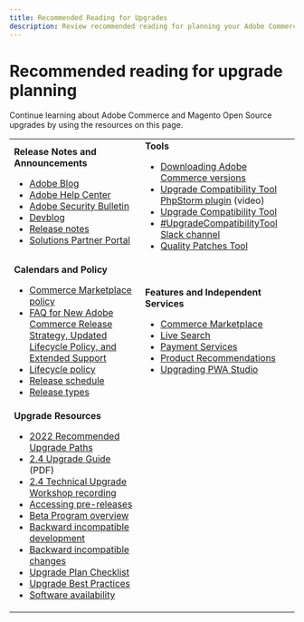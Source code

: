 ```yaml
---
title: Recommended Reading for Upgrades
description: Review recommended reading for planning your Adobe Commerce or Magento Open Source upgrade.
---
```


# Recommended reading for upgrade planning

Continue learning about Adobe Commerce and Magento Open Source upgrades by using the resources on this page.

<table>
  <tbody>
    <tr>
      <td><strong>Release Notes and Announcements</strong>
        <ul>
            <li><a href="https://blog.adobe.com/">Adobe Blog</a></li>
            <li><a href="https://support.magento.com/hc/en-us">Adobe Help Center</a></li>
            <li><a href="https://helpx.adobe.com/security/products/magento/apsb22-12.html">Adobe Security Bulletin</a></li>
            <li><a href="https://community.magento.com/t5/Magento-DevBlog/bg-p/devblog">Devblog</a></li>
            <li><a href="https://devdocs.magento.com/guides/v2.4/release-notes/bk-release-notes.html">Release notes</a></li>
            <li><a href="https://solutionpartners.adobe.com/solution-partners.html">Solutions Partner Portal</a></li>
          </ul>
        </td>
      <td><strong>Tools</strong>
        <ul>
            <li><a href="https://magento.com/tech-resources/downloads">Downloading Adobe Commerce versions</li>
            <li><a href="https://experienceleague.adobe.com/docs/commerce-learn/tutorials/uct-phpstorm.html?lang=en">Upgrade Compatibility Tool PhpStorm plugin</a> (video)</li>
            <li><a href="https://experienceleague.adobe.com/docs/commerce-operations/upgrade-guide/upgrade-compatibility-tool/overview.html?lang=en">Upgrade Compatibility Tool</a></li>
            <li><a href="https://magentocommeng.slack.com/archives/C019Y143U9F">#UpgradeCompatibilityTool Slack channel</a></li>
            <li><a href="https://devdocs.magento.com/quality-patches/usage.html">Quality Patches Tool</a></li>
          </ul>
      </td>
    </tr>
    <tr>
      <td><strong>Calendars and Policy</strong>
        <ul>
            <li><a href="https://marketplacesupport.magento.com/hc/en-us/articles/4413722432653">Commerce Marketplace policy</a></li>
            <li><a href="https://support.magento.com/hc/en-us/articles/4409421516301-FAQ-for-New-Adobe-Commerce-Release-Strategy-and-Updated-Lifecycle-Policy">FAQ for New Adobe Commerce Release Strategy, Updated Lifecycle Policy, and Extended Support</a></li>
            <li><a href="https://www.adobe.com/content/dam/cc/en/legal/terms/enterprise/pdfs/Adobe-Commerce-Software-Lifecycle-Policy.pdf">Lifecycle policy</a></li>
            <li><a href="https://devdocs.magento.com/release/">Release schedule</a></li>
            <li><a href="https://devdocs.magento.com/release/policy/">Release types</a></li>
          </ul>
        </td>
      <td><strong>Features and Independent Services</strong>
        <ul>
            <li><a href="https://marketplace.magento.com/">Commerce Marketplace</a></li>
            <li><a href="https://marketplace.magento.com/magento-live-search.html">Live Search</a></li>
            <li><a href="https://marketplace.magento.com/magento-payment-services.html">Payment Services</a></li>
            <li><a href="https://marketplace.magento.com/magento-product-recommendations.html">Product Recommendations</a></li>
            <li><a href="https://developer.adobe.com/commerce/pwa-studio/guides/upgrading-versions">Upgrading PWA Studio</a></li>
          </ul>
      </td>
    </tr>
    <tr>
      <td><strong>Upgrade Resources</strong>
        <ul>
             <li><a href="https://experienceleague.adobe.com/docs/commerce-operations/upgrade-guide/resources/recommended-upgrade-paths-2022.html?lang=en">2022 Recommended Upgrade Paths</a></li>
            <li><a href="../../assets/upgrade-guide/adobe-commerce-2-4-upgrade-guide.pdf">2.4 Upgrade Guide</a> (PDF)</li>
            <li><a href="https://experienceleague.adobe.com/docs/commerce-learn/tutorials/upgrade-workshop.html?lang=en">2.4 Technical Upgrade Workshop recording</a></li>
            <li><a href="https://support.magento.com/hc/en-us/articles/360034120932">Accessing pre-releases</a></li>
            <li><a href="https://devdocs.magento.com/release/beta-program.html">Beta Program overview</a></li>
            <li><a href="https://devdocs.magento.com/contributor-guide/backward-compatible-development/index.html">Backward incompatible development</a></li>
            <li><a href="https://devdocs.magento.com/guides/v2.4/release-notes/backward-incompatible-changes/index.html">Backward incompatible changes</a></li>
            <li><a href="https://support.magento.com/hc/en-us/articles/360057968951-Upgrade-plan-checklist-for-Adobe-Commerce">Upgrade Plan Checklist</a></li>
            <li><a href="https://experienceleague.adobe.com/docs/commerce-operations/upgrade-guide/prepare/best-practices.html?lang=en">Upgrade Best Practices</a></li>
            <li><a href="https://devdocs.magento.com/release/availability.html">Software availability</a></li>
          </ul>
      </td>
      <td></td>
    </tr>
  </tbody>
</table>